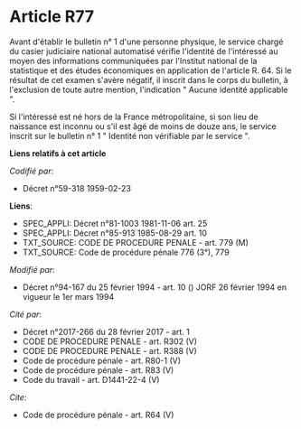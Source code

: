 # Article R77

Avant d'établir le bulletin n° 1 d'une personne physique, le service chargé du casier judiciaire national automatisé vérifie
l'identité de l'intéressé au moyen des informations communiquées par l'Institut national de la statistique et des études
économiques en application de l'article R. 64. Si le résultat de cet examen s'avère négatif, il inscrit dans le corps du
bulletin, à l'exclusion de toute autre mention, l'indication " Aucune identité applicable ". 

Si l'intéressé est né hors de la France métropolitaine, si son lieu de naissance est inconnu ou s'il est âgé de moins de
douze ans, le service inscrit sur le bulletin n° 1 " Identité non vérifiable par le service ".

**Liens relatifs à cet article**

_Codifié par_:

  - Décret n°59-318 1959-02-23

**Liens**:

  - SPEC_APPLI: Décret n°81-1003 1981-11-06 art. 25
  - SPEC_APPLI: Décret n°85-913 1985-08-29 art. 10
  - TXT_SOURCE: CODE DE PROCEDURE PENALE - art. 779 (M)
  - TXT_SOURCE: Code de procédure pénale 776 (3°), 779

_Modifié par_:

  - Décret n°94-167 du 25 février 1994 - art. 10 () JORF 26 février 1994 en vigueur le 1er mars 1994

_Cité par_:

  - Décret n°2017-266 du 28 février 2017 - art. 1
  - CODE DE PROCEDURE PENALE - art. R302 (V)
  - CODE DE PROCEDURE PENALE - art. R388 (V)
  - Code de procédure pénale - art. R80-1 (V)
  - Code de procédure pénale - art. R83 (V)
  - Code du travail - art. D1441-22-4 (V)

_Cite_:

  - Code de procédure pénale - art. R64 (V)
